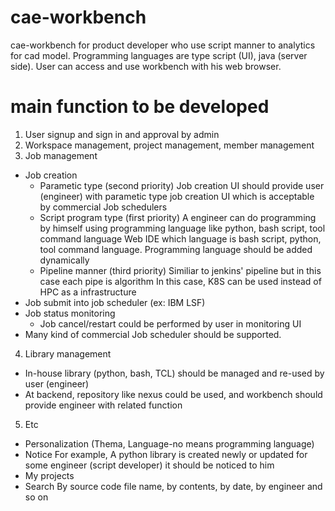 # cae-workbench
cae-workbench for product developer who use script manner to analytics for cad model.
Programming languages are type script (UI), java (server side).
User can access and use workbench with his web browser.

# main function to be developed
1. User signup and sign in and approval by admin
2. Workspace management, project management, member management
3. Job management
- Job creation
  - Parametic type (second priority)
    Job creation UI should provide user (engineer) with parametic type job creation UI which is acceptable by commercial Job schedulers
  - Script program type (first priority)
    A engineer can do programming by himself using programming language like python, bash script, tool command language
    Web IDE which language is bash script, python, tool command language.
    Programming language should be added dynamically
  - Pipeline manner (third priority)
    Similiar to jenkins' pipeline but in this case each pipe is algorithm
    In this case, K8S can be used instead of HPC as a infrastructure
- Job submit into job scheduler (ex: IBM LSF)
- Job status monitoring
  - Job cancel/restart could be performed by user in monitoring UI
- Many kind of commercial Job scheduler should be supported.
4. Library management
- In-house library (python, bash, TCL) should be managed and re-used by user (engineer)
- At backend, repository like nexus could be used, and workbench should provide engineer with related function 
5. Etc
- Personalization (Thema, Language-no means programming language)
- Notice
  For example, A python library is created newly or updated for some engineer (script developer) it should be noticed to him
- My projects
- Search
  By source code file name, by contents, by date, by engineer and so on
